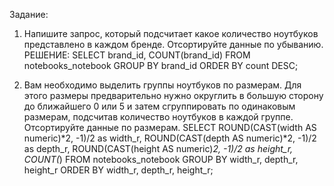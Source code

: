 Задание:   
1. Напишите запрос, который подсчитает какое количество ноутбуков представлено в каждом бренде. Отсортируйте данные по убыванию.
РЕШЕНИЕ: SELECT brand_id, COUNT(brand_id) FROM notebooks_notebook GROUP BY brand_id ORDER BY count DESC;

2. Вам необходимо выделить группы ноутбуков по размерам. Для этого размеры предварительно нужно округлить в большую сторону до ближайшего 0 или 5 и затем сгруппировать по одинаковым размерам, подсчитав количество ноутбуков в каждой группе. Отсортируйте данные по размерам.
SELECT ROUND(CAST(width AS numeric)*2, -1)/2 as width_r, ROUND(CAST(depth AS numeric)*2, -1)/2 as depth_r, ROUND(CAST(height AS numeric)*2, -1)/2 as height_r, COUNT(*) FROM notebooks_notebook GROUP BY width_r, depth_r, height_r ORDER BY width_r, depth_r, height_r;
